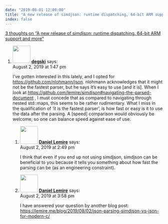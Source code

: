 ```yaml
---
date: "2019-08-01 12:00:00"
title: "A new release of simdjson: runtime dispatching, 64-bit ARM support and more"
index: false
---
```


[3 thoughts on &ldquo;A new release of simdjson: runtime dispatching, 64-bit ARM support and more&rdquo;](/lemire/blog/2019/08-01-a-new-release-of-simdjson-runtime-dispatching-64-bit-arm-support-and-more)

<ol class="comment-list">
<li id="comment-421813" class="comment even thread-even depth-1 parent">
<div class="comment-author vcard">
<img alt src="https://secure.gravatar.com/avatar/0e1ea3874530809f31d47b3930a261dd?s=56&#038;d=mm&#038;r=g" srcset="https://secure.gravatar.com/avatar/0e1ea3874530809f31d47b3930a261dd?s=112&#038;d=mm&#038;r=g 2x" class="avatar avatar-56 photo" height="56" width="56" decoding="async" /> <b class="fn"><a href="http://example.com" class="url" rel="ugc external nofollow">degski</a></b> <span class="says">says:</span> </div>
<div class="comment-metadata"><time datetime="2019-08-02T13:47:34+00:00">August 2, 2019 at 1:47 pm</time></a> </div>
<div class="comment-content">
<p>I&rsquo;ve gotten interested in this lately, and I opted for <a href="https://github.com/nlohmann/json" rel="nofollow ugc">https://github.com/nlohmann/json</a>. nlohmann acknowledges that it might not be the fastest parser, but he says it&rsquo;s easy to use [and it is]. When I look at <a href="https://github.com/lemire/simdjson#navigating-the-parsed-document" rel="nofollow ugc">https://github.com/lemire/simdjson#navigating-the-parsed-document</a> , I must concede that as compared to navigating through nested std::maps, this seems to be rather rudimentary. What I miss in the qualification of &lsquo;it is the fastest parser&rsquo;, is how fast or easy is it to use the data after the parsing. A [speed] comparison would obviously be welcome, so one can balance speed against ease of use.</p>
</div>
<ol class="children">
<li id="comment-421818" class="comment byuser comment-author-lemire bypostauthor odd alt depth-2">
<div class="comment-author vcard">
<img alt src="https://secure.gravatar.com/avatar/2ca999bef9535950f5b84281a4dab006?s=56&#038;d=mm&#038;r=g" srcset="https://secure.gravatar.com/avatar/2ca999bef9535950f5b84281a4dab006?s=112&#038;d=mm&#038;r=g 2x" class="avatar avatar-56 photo" height="56" width="56" decoding="async" /> <b class="fn"><a href="https://lemire.me/en/" class="url" rel="ugc">Daniel Lemire</a></b> <span class="says">says:</span> </div>
<div class="comment-metadata"><time datetime="2019-08-02T14:49:46+00:00">August 2, 2019 at 2:49 pm</time></a> </div>
<div class="comment-content">
<p>I think that even if you end up not using simdjson, simdjson can be beneficial to you because it tells you something about how fast the parsing can be (as an engineering constraint).</p>
</div>
</li>
<li id="comment-421822" class="comment byuser comment-author-lemire bypostauthor even depth-2">
<div class="comment-author vcard">
<img alt src="https://secure.gravatar.com/avatar/2ca999bef9535950f5b84281a4dab006?s=56&#038;d=mm&#038;r=g" srcset="https://secure.gravatar.com/avatar/2ca999bef9535950f5b84281a4dab006?s=112&#038;d=mm&#038;r=g 2x" class="avatar avatar-56 photo" height="56" width="56" loading="lazy" decoding="async" /> <b class="fn"><a href="https://lemire.me/en/" class="url" rel="ugc">Daniel Lemire</a></b> <span class="says">says:</span> </div>
<div class="comment-metadata"><time datetime="2019-08-02T15:58:23+00:00">August 2, 2019 at 3:58 pm</time></a> </div>
<div class="comment-content">
<p>I have answered your question by another blog post:<br/>
<a href="https://lemire.me/blog/2019/08/02/json-parsing-simdjson-vs-json-for-modern-c/" rel="ugc">https://lemire.me/blog/2019/08/02/json-parsing-simdjson-vs-json-for-modern-c/</a></p>
</div>
</li>
</ol>
</li>
</ol>
